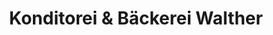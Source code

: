 ---
title: "Konditorei & Bäckerei Walther"
url: /graefenthal/konditorei-und-baeckerei-walther/
shop: Bäckerei
---